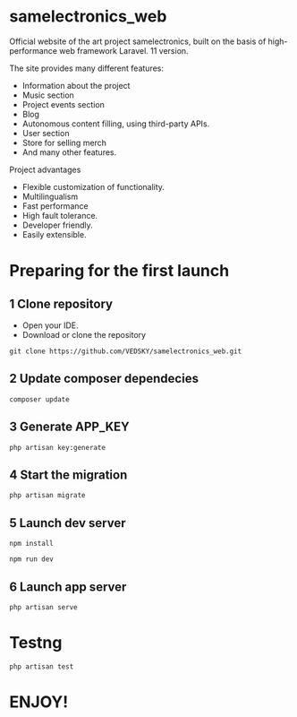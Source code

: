 # samelectronics_web
Official website of the art project samelectronics, built on the basis of high-performance web framework Laravel. 11 version.

The site provides many different features:

- Information about the project
- Music section
- Project events section
- Blog
- Autonomous content filling, using third-party APIs.
- User section 
- Store for selling merch
- And many other features.

Project advantages
+ Flexible customization of functionality.
+ Multilingualism
+ Fast performance
+ High fault tolerance.
+ Developer friendly.
+ Easily extensible.


# Preparing for the first launch

## 1 Clone repository
- Open your IDE.
- Download or clone the repository
```
git clone https://github.com/VEDSKY/samelectronics_web.git
```

## 2 Update composer dependecies 

```
composer update
```

## 3 Generate APP_KEY
```
php artisan key:generate
```

## 4 Start the migration
```
php artisan migrate
```

## 5 Launch dev server
```
npm install
```
```
npm run dev
```
## 6 Launch app server
```
php artisan serve
```

# Testng
```
php artisan test
```

# ENJOY!

